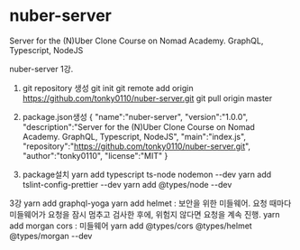 # nuber-server
Server for the (N)Uber Clone Course on Nomad Academy. GraphQL, Typescript, NodeJS

nuber-server
1강.
1. git repository 생성
    git init 
    git remote add origin https://github.com/tonky0110/nuber-server.git
    git pull origin master

2. package.json생성
{
    "name":"nuber-server",
    "version":"1.0.0",
    "description":"Server for the (N)Uber Clone Course on Nomad Academy. GraphQL, Typescript, NodeJS",
    "main":"index.js",
    "repository":"https://github.com/tonky0110/nuber-server.git",
    "author":"tonky0110",
    "license":"MIT"
}

3. package설치
yarn add typescript ts-node nodemon --dev
yarn add tslint-config-prettier --dev
yarn add @types/node --dev


3강
yarn add graphql-yoga
yarn add helmet : 보안을 위한 미들웨어. 요청 때마다 미들웨어가 요청을 잠시 멈추고 검사한 후에, 위험지 않다면 요청을 계속 진행.
yarn add morgan cors : 미들웨어
yarn add @types/cors @types/helmet @types/morgan  --dev